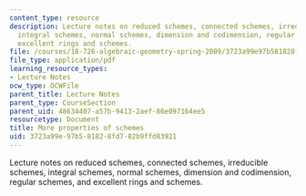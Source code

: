 ```yaml
---
content_type: resource
description: Lecture notes on reduced schemes, connected schemes, irreducible schemes,
  integral schemes, normal schemes, dimension and codimension, regular schemes, and
  excellent rings and schemes.
file: /courses/18-726-algebraic-geometry-spring-2009/3723a99e97b581828fd782b9ffd83921_MIT18_726s09_lec11_more_schemes.pdf
file_type: application/pdf
learning_resource_types:
- Lecture Notes
ocw_type: OCWFile
parent_title: Lecture Notes
parent_type: CourseSection
parent_uid: 48634407-a57b-9413-2aef-86e097164ee5
resourcetype: Document
title: More properties of schemes
uid: 3723a99e-97b5-8182-8fd7-82b9ffd83921
---
```

Lecture notes on reduced schemes, connected schemes, irreducible schemes, integral schemes, normal schemes, dimension and codimension, regular schemes, and excellent rings and schemes.


